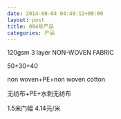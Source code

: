 ```yaml
---
date: 2014-08-04 04:49:12+00:00
layout: post
title: 004号产品
categories: 产品
---
```



120gsm 3 layer NON-WOVEN FABRIC

50+30+40

non woven+PE+non woven cotton

无纺布+PE+水刺无纺布

1.5米门幅  4.14元/米